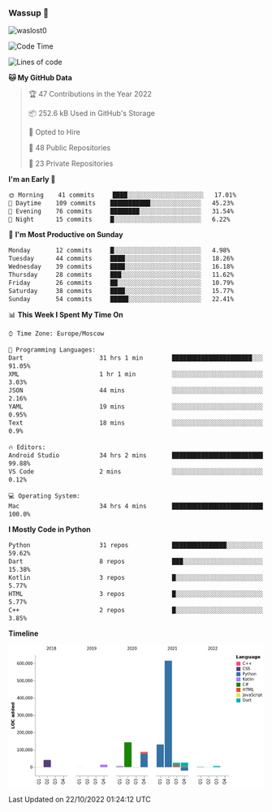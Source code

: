 ### Wassup 👋

<p align="left"> <img src="https://komarev.com/ghpvc/?username=waslost0" alt="waslost0" /></p>

<!--START_SECTION:waka-->
![Code Time](http://img.shields.io/badge/Code%20Time-1%2C665%20hrs%2051%20mins-blue)

![Lines of code](https://img.shields.io/badge/From%20Hello%20World%20I%27ve%20Written-1%20Million%20lines%20of%20code-blue)

**🐱 My GitHub Data** 

> 🏆 47 Contributions in the Year 2022
 > 
> 📦 252.6 kB Used in GitHub's Storage 
 > 
> 💼 Opted to Hire
 > 
> 📜 48 Public Repositories 
 > 
> 🔑 23 Private Repositories  
 > 
**I'm an Early 🐤** 

```text
🌞 Morning    41 commits     ████░░░░░░░░░░░░░░░░░░░░░   17.01% 
🌆 Daytime    109 commits    ███████████░░░░░░░░░░░░░░   45.23% 
🌃 Evening    76 commits     ████████░░░░░░░░░░░░░░░░░   31.54% 
🌙 Night      15 commits     █░░░░░░░░░░░░░░░░░░░░░░░░   6.22%

```
📅 **I'm Most Productive on Sunday** 

```text
Monday       12 commits     █░░░░░░░░░░░░░░░░░░░░░░░░   4.98% 
Tuesday      44 commits     ████░░░░░░░░░░░░░░░░░░░░░   18.26% 
Wednesday    39 commits     ████░░░░░░░░░░░░░░░░░░░░░   16.18% 
Thursday     28 commits     ███░░░░░░░░░░░░░░░░░░░░░░   11.62% 
Friday       26 commits     ██░░░░░░░░░░░░░░░░░░░░░░░   10.79% 
Saturday     38 commits     ████░░░░░░░░░░░░░░░░░░░░░   15.77% 
Sunday       54 commits     █████░░░░░░░░░░░░░░░░░░░░   22.41%

```


📊 **This Week I Spent My Time On** 

```text
⌚︎ Time Zone: Europe/Moscow

💬 Programming Languages: 
Dart                     31 hrs 1 min        ██████████████████████░░░   91.05% 
XML                      1 hr 1 min          ░░░░░░░░░░░░░░░░░░░░░░░░░   3.03% 
JSON                     44 mins             ░░░░░░░░░░░░░░░░░░░░░░░░░   2.16% 
YAML                     19 mins             ░░░░░░░░░░░░░░░░░░░░░░░░░   0.95% 
Text                     18 mins             ░░░░░░░░░░░░░░░░░░░░░░░░░   0.9%

🔥 Editors: 
Android Studio           34 hrs 2 mins       █████████████████████████   99.88% 
VS Code                  2 mins              ░░░░░░░░░░░░░░░░░░░░░░░░░   0.12%

💻 Operating System: 
Mac                      34 hrs 4 mins       █████████████████████████   100.0%

```

**I Mostly Code in Python** 

```text
Python                   31 repos            ███████████████░░░░░░░░░░   59.62% 
Dart                     8 repos             ███░░░░░░░░░░░░░░░░░░░░░░   15.38% 
Kotlin                   3 repos             █░░░░░░░░░░░░░░░░░░░░░░░░   5.77% 
HTML                     3 repos             █░░░░░░░░░░░░░░░░░░░░░░░░   5.77% 
C++                      2 repos             █░░░░░░░░░░░░░░░░░░░░░░░░   3.85%

```


**Timeline**

![Chart not found](https://raw.githubusercontent.com/waslost0/waslost0/master/charts/bar_graph.png) 


 Last Updated on 22/10/2022 01:24:12 UTC
<!--END_SECTION:waka-->

